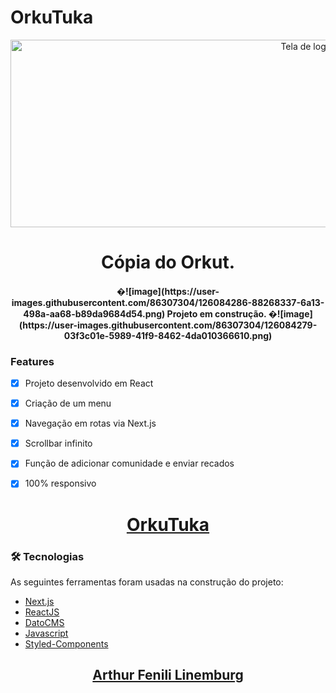 # OrkuTuka

<div align="center">
  <img height=300px width=1000px src="https://imgur.com/Uc5NQnS" alt="Tela de login OrkuTuka" border="0">
</div>

<h1 align="center">Cópia do Orkut.</h1>

<h4 align="center"> 
	�![image](https://user-images.githubusercontent.com/86307304/126084286-88268337-6a13-498a-aa68-b89da9684d54.png)
 Projeto em construção. �![image](https://user-images.githubusercontent.com/86307304/126084279-03f3c01e-5989-41f9-8462-4da010366610.png)

</h4>

### Features

- [x] Projeto desenvolvido em React
- [x] Criação de um menu
- [x] Navegação em rotas via Next.js
- [x] Scrollbar infinito
- [x] Função de adicionar comunidade e enviar recados
- [x] 100% responsivo


<h1 align="center">
  <a href="https://alurakut-vert.vercel.app/login">OrkuTuka</a>
</h1>

### 🛠 Tecnologias

As seguintes ferramentas foram usadas na construção do projeto:

- [Next.js](https://nextjs.org/)
- [ReactJS](https://pt-br.reactjs.org/)
- [DatoCMS](https://www.datocms.com/)
- [Javascript](https://www.javascript.com/)
- [Styled-Components](https://styled-components.com/)

<h2 align="center"><a href="https://www.linkedin.com/in/arthur-fenili-linemburg-ab8936184/">Arthur Fenili Linemburg</a></h2>
